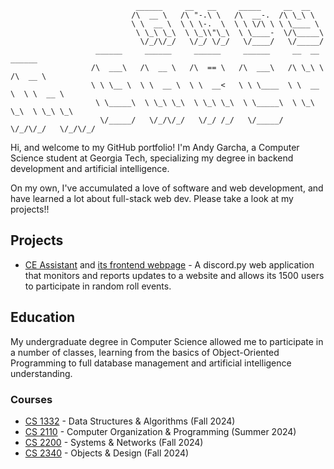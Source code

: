 <!--My name is Andy, I'm a college student looking to expand my knowledge in computer science wherever I can. I will host both school-related and personal projects on this GitHub account.--->

<!---
andykasen13/andykasen13 is a ✨ special ✨ repository because its `README.md` (this file) appears on your GitHub profile.
You can click the Preview link to take a look at your changes.
--->

```
                            ______     __   __     _____     __  __                 
                           /\  __ \   /\ "-.\ \   /\  __-.  /\ \_\ \                
                           \ \  __ \  \ \ \-.  \  \ \ \/\ \ \ \____ \               
                            \ \_\ \_\  \ \_\\"\_\  \ \____-  \/\_____\              
                             \/_/\/_/   \/_/ \/_/   \/____/   \/_____/
                   ______     ______     ______     ______     __  __     ______    
                  /\  ___\   /\  __ \   /\  == \   /\  ___\   /\ \_\ \   /\  __ \   
                  \ \ \__ \  \ \  __ \  \ \  __<   \ \ \____  \ \  __ \  \ \  __ \  
                   \ \_____\  \ \_\ \_\  \ \_\ \_\  \ \_____\  \ \_\ \_\  \ \_\ \_\ 
                    \/_____/   \/_/\/_/   \/_/ /_/   \/_____/   \/_/\/_/   \/_/\/_/                              
```

Hi, and welcome to my GitHub portfolio! I'm Andy Garcha, a Computer Science student at Georgia Tech, specializing my degree in backend development and artificial intelligence.

On my own, I've accumulated a love of software and web development, and have learned a lot about full-stack web dev. Please take a look at my projects!!

## Projects
- [CE Assistant](https://github.com/andygarcha/CE-Assistant-v2) and [its frontend webpage](https://github.com/ce-assistant-frontend) - A discord.py web application that monitors and reports updates to a website and allows its 1500 users to participate in random roll events.

## Education
My undergraduate degree in Computer Science allowed me to participate in a number of classes, learning from the basics of Object-Oriented Programming to full database management and artificial intelligence understanding.

### Courses
- [CS 1332](https://github.com/andygarcha/CS1332) - Data Structures & Algorithms (Fall 2024)
- [CS 2110](https://github.com/andygarcha/CS2110) - Computer Organization & Programming (Summer 2024)
- [CS 2200](https://github.com/andygarcha/CS2200) - Systems & Networks (Fall 2024)
- [CS 2340](https://github.com/andygarcha/CS2340) - Objects & Design (Fall 2024)
